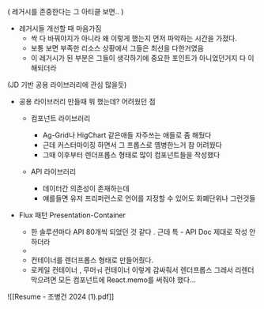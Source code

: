 
( 레거시를 존중한다는 그 아티클 보면.. )
- 레거시들 개선할 때 마음가짐
	- 싹 다 바꿔야지가 아니라 왜 이렇게 했는지 먼저 파악하는 시간을 가졌다.
	- 보통 보면 부족한 리소스 상황에서 그들은 최선을 다한거였음
	- 이 레거시가 된 부분은 그들이 생각하기에 중요한 포인트가 아니었던거지 다 이해되더라
	  

(JD 기반 공용 라이브러리에 관심 많을듯)
- 공용 라이브러리 만들때 뭐 했는데? 어려웠던 점
	- 컴포넌트 라이브러리
		- Ag-Grid나 HigChart 같은애들 자주쓰는 애들로 좀 해뒀다
		- 근데 커스터마이징 하면서 그 프롭스로 옘병한느거 참 어려웠다
		- 그때 이후부터 렌더프롭스 형태로 많이 컴포넌트들을 작성했다 
		
	- API 라이브러리 
		- 데이터간 의존성이 존재하는데 
		- 얘를들면 유저 프리퍼런스로 언어를 지정할 수 있어도 화폐단위나 그런것들 


- Flux 패턴 Presentation-Container
	- 한 솔루션마다 API 80개씩 되었던 것 같다 . 근데 특 - API Doc 제대로 작성 안하더라 
	- 
	- 컨테이너를 렌더프롭스 형태로 만들어줬다. 
	- 로케일 컨테이너 , 무머ㅝ 컨테이너 이렇게 감싸줘서 렌더프롭스
	  그래서 리렌더 막으려면 모든 컴포넌트에 React.memo를 써줘야 했다...




![[Resume - 조병건 2024 (1).pdf]]